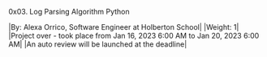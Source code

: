 0x03. Log Parsing
Algorithm Python

|By: Alexa Orrico, Software Engineer at Holberton School| |Weight: 1| |Project over - took place from Jan 16, 2023 6:00 AM to Jan 20, 2023 6:00 AM| |An auto review will be launched at the deadline|
